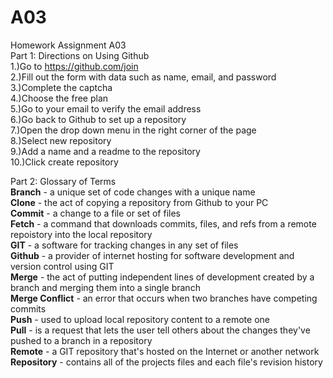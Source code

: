 # A03
Homework Assignment A03<br>
Part 1: Directions on Using Github<br>
  1.)Go to https://github.com/join<br>
  2.)Fill out the form with data such as name, email, and password<br>
  3.)Complete the captcha<br>
  4.)Choose the free plan<br>
  5.)Go to your email to verify the email address<br>
  6.)Go back to Github to set up a repository<br>
  7.)Open the drop down menu in the right corner of the page<br>
  8.)Select new repository<br>
  9.)Add a name and a readme to the repository<br>
  10.)Click create repository<br>


Part 2: Glossary of Terms<br>
  **Branch** - a unique set of code changes with a unique name<br>
  **Clone** - the act of copying a repository from Github to your PC<br>
  **Commit** - a change to a file or set of files<br>
  **Fetch** - a command that downloads commits, files, and refs from a remote repoistory into the local repository<br>
  **GIT** - a software for tracking changes in any set of files<br>
  **Github** - a provider of internet hosting for software development and version control using GIT<br>
  **Merge** - the act of putting independent lines of development created by a branch and merging them into a single branch<br>
  **Merge Conflict** - an error that occurs when two branches have competing commits<br>
  **Push** - used to upload local repository content to a remote one<br>
  **Pull** - is a request that lets the user tell others about the changes they've pushed to a branch in a repository<br>
  **Remote** - a GIT repository that's hosted on the Internet or another network<br>
  **Repository** - contains all of the projects files and each file's revision history<br>

